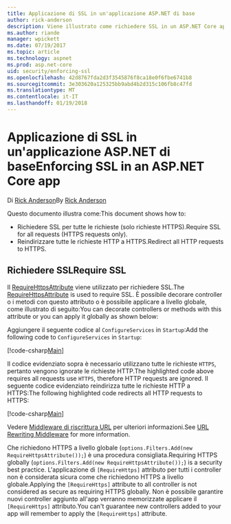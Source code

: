 ```yaml
---
title: Applicazione di SSL in un'applicazione ASP.NET di base
author: rick-anderson
description: Viene illustrato come richiedere SSL in un ASP.NET Core app web
ms.author: riande
manager: wpickett
ms.date: 07/19/2017
ms.topic: article
ms.technology: aspnet
ms.prod: asp.net-core
uid: security/enforcing-ssl
ms.openlocfilehash: 42d8767fda2d3f3545876f8ca18e0f6fbe6741b8
ms.sourcegitcommit: 3e303620a125325bb9abd4b2d315c106fb8c47fd
ms.translationtype: MT
ms.contentlocale: it-IT
ms.lasthandoff: 01/19/2018
---
```

# <a name="enforcing-ssl-in-an-aspnet-core-app"></a><span data-ttu-id="51eb9-103">Applicazione di SSL in un'applicazione ASP.NET di base</span><span class="sxs-lookup"><span data-stu-id="51eb9-103">Enforcing SSL in an ASP.NET Core app</span></span>

<span data-ttu-id="51eb9-104">Di [Rick Anderson](https://twitter.com/RickAndMSFT)</span><span class="sxs-lookup"><span data-stu-id="51eb9-104">By [Rick Anderson](https://twitter.com/RickAndMSFT)</span></span>

<span data-ttu-id="51eb9-105">Questo documento illustra come:</span><span class="sxs-lookup"><span data-stu-id="51eb9-105">This document shows how to:</span></span>

- <span data-ttu-id="51eb9-106">Richiedere SSL per tutte le richieste (solo richieste HTTPS).</span><span class="sxs-lookup"><span data-stu-id="51eb9-106">Require SSL for all requests (HTTPS requests only).</span></span>
- <span data-ttu-id="51eb9-107">Reindirizzare tutte le richieste HTTP a HTTPS.</span><span class="sxs-lookup"><span data-stu-id="51eb9-107">Redirect all HTTP requests to HTTPS.</span></span>

## <a name="require-ssl"></a><span data-ttu-id="51eb9-108">Richiedere SSL</span><span class="sxs-lookup"><span data-stu-id="51eb9-108">Require SSL</span></span>

<span data-ttu-id="51eb9-109">Il [RequireHttpsAttribute](https://docs.microsoft.com/aspnet/core/api/microsoft.aspnetcore.mvc.requirehttpsattribute) viene utilizzato per richiedere SSL.</span><span class="sxs-lookup"><span data-stu-id="51eb9-109">The [RequireHttpsAttribute](https://docs.microsoft.com/aspnet/core/api/microsoft.aspnetcore.mvc.requirehttpsattribute) is used to require SSL.</span></span> <span data-ttu-id="51eb9-110">È possibile decorare controller o i metodi con questo attributo o è possibile applicare a livello globale, come illustrato di seguito:</span><span class="sxs-lookup"><span data-stu-id="51eb9-110">You can decorate controllers or methods with this attribute or you can apply it globally as shown below:</span></span>

<span data-ttu-id="51eb9-111">Aggiungere il seguente codice al `ConfigureServices` in `Startup`:</span><span class="sxs-lookup"><span data-stu-id="51eb9-111">Add the following code to `ConfigureServices` in `Startup`:</span></span>

[!code-csharp[Main](authentication/accconfirm/sample/WebApp1/Startup.cs?name=snippet2&highlight=4-)]

<span data-ttu-id="51eb9-112">Il codice evidenziato sopra è necessario utilizzano tutte le richieste `HTTPS`, pertanto vengono ignorate le richieste HTTP.</span><span class="sxs-lookup"><span data-stu-id="51eb9-112">The highlighted code above requires all requests use `HTTPS`, therefore HTTP requests are ignored.</span></span> <span data-ttu-id="51eb9-113">Il seguente codice evidenziato reindirizza tutte le richieste HTTP a HTTPS:</span><span class="sxs-lookup"><span data-stu-id="51eb9-113">The following highlighted code redirects all HTTP requests to HTTPS:</span></span>

[!code-csharp[Main](authentication/accconfirm/sample/WebApp1/Startup.cs?name=snippet_AddRedirectToHttps&highlight=7-)]

<span data-ttu-id="51eb9-114">Vedere [Middleware di riscrittura URL](xref:fundamentals/url-rewriting) per ulteriori informazioni.</span><span class="sxs-lookup"><span data-stu-id="51eb9-114">See [URL Rewriting Middleware](xref:fundamentals/url-rewriting) for more information.</span></span>

<span data-ttu-id="51eb9-115">Che richiedono HTTPS a livello globale (`options.Filters.Add(new RequireHttpsAttribute());`) è una procedura consigliata.</span><span class="sxs-lookup"><span data-stu-id="51eb9-115">Requiring HTTPS globally (`options.Filters.Add(new RequireHttpsAttribute());`) is a security best practice.</span></span> <span data-ttu-id="51eb9-116">L'applicazione di `[RequireHttps]` attributo per tutti i controller non è considerata sicura come che richiedono HTTPS a livello globale.</span><span class="sxs-lookup"><span data-stu-id="51eb9-116">Applying the `[RequireHttps]` attribute to all controller is not considered as secure as requiring HTTPS globally.</span></span> <span data-ttu-id="51eb9-117">Non è possibile garantire nuovi controller aggiunto all'app verranno memorizzate applicare il `[RequireHttps]` attributo.</span><span class="sxs-lookup"><span data-stu-id="51eb9-117">You can't guarantee new controllers added to your app will remember to apply the `[RequireHttps]` attribute.</span></span>
